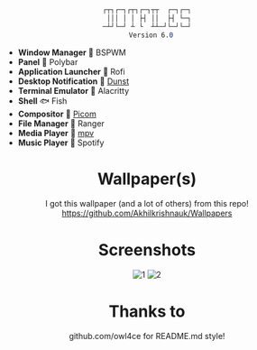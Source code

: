 <div align="justify">

<div align="center">


```css


┌┬┐┌─┐┌┬┐┌─┐┬┬  ┌─┐┌─┐
 │││ │ │ ├┤ ││  ├┤ └─┐
─┴┘└─┘ ┴ └  ┴┴─┘└─┘└─┘
  Version 6.0

```

  </div>

- **Window Manager** :bento: BSPWM
- **Panel** :blossom: Polybar
- **Application Launcher** :rocket: Rofi
- **Desktop Notification** :herb: [Dunst](https://github.com/dunst-project/dunst)
- **Terminal Emulator** :leaves: Alacritty
- **Shell** 🐟 Fish
- **Compositor** :shaved_ice: [Picom](https://github.com/yshui/picom)
- **File Manager** :flower_playing_cards: Ranger
- **Media Player** :city_sunset: [mpv](https://mpv.io)
- **Music Player** 🎵 Spotify
<div align="justify">

<div align="center">

# Wallpaper(s)
 I got this wallpaper (and a lot of others) from this repo!
 https://github.com/Akhilkrishnauk/Wallpapers 
 
# Screenshots
  

![1](https://user-images.githubusercontent.com/76164598/176761252-f11d9577-809d-4935-80ce-599fda151eb7.png)
![2](https://user-images.githubusercontent.com/76164598/176761260-8d3b1c22-e0ed-48da-8aea-23566c47eb98.png)

# Thanks to
  
github.com/owl4ce for README.md style!
  
  </div>
